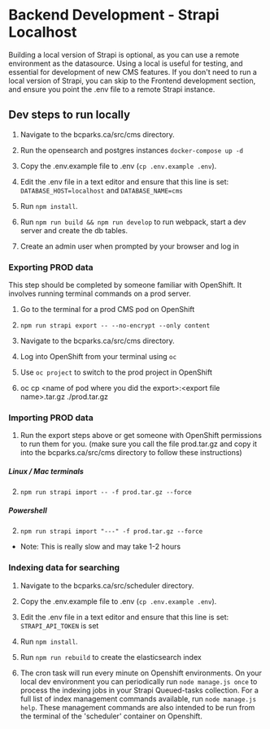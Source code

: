 # Backend Development - Strapi Localhost

Building a local version of Strapi is optional, as you can use a remote environment as the datasource. Using a local is useful for testing, and essential for development of new CMS features. If you don't need to run a local version of Strapi, you can skip to the Frontend development section, and ensure you point the .env file to a remote Strapi instance.

## Dev steps to run locally

1. Navigate to the bcparks.ca/src/cms directory.

2. Run the opensearch and postgres instances `docker-compose up -d`

3.  Copy the .env.example file to .env (`cp .env.example .env`). 

5.  Edit the .env file in a text editor and ensure that this line is set: `DATABASE_HOST=localhost` and `DATABASE_NAME=cms`

6. Run `npm install`.

7. Run `npm run build && npm run develop` to run webpack, start a dev server and create the db tables.

8. Create an admin user when prompted by your browser and log in


### Exporting PROD data

This step should be completed by someone familiar with OpenShift.  It involves running terminal commands on a prod server.  

1. Go to the terminal for a prod CMS pod on OpenShift

2. `npm run strapi export -- --no-encrypt --only content`

3. Navigate to the bcparks.ca/src/cms directory.

4. Log into OpenShift from your terminal using `oc`

5. Use `oc project` to switch to the prod project in OpenShift

6. oc cp \<name of pod where you did the export>:\<export file name>.tar.gz ./prod.tar.gz


### Importing PROD data

1. Run the export steps above or get someone with OpenShift permissions to run them for you. (make sure you call the file prod.tar.gz and copy it into the bcparks.ca/src/cms directory to follow these instructions)

##### Linux / Mac terminals

2. `npm run strapi import -- -f prod.tar.gz --force`

##### Powershell

2. `npm run strapi import "---" -f prod.tar.gz --force`

- Note: This is really slow and may take 1-2 hours

### Indexing data for searching

1. Navigate to the bcparks.ca/src/scheduler directory.

2. Copy the .env.example file to .env (`cp .env.example .env`). 

3. Edit the .env file in a text editor and ensure that this line is set: `STRAPI_API_TOKEN` is set

4. Run `npm install`.

5. Run `npm run rebuild` to create the elasticsearch index

6. The cron task will run every minute on Openshift environments. On your local dev environment you can periodically run `node manage.js once` to process the indexing jobs in your Strapi Queued-tasks collection. For a full list of index management commands available, run `node manage.js help`. These management commands are also intended to be run from the terminal of the 'scheduler' container on Openshift.
